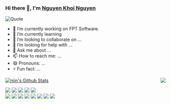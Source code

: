 ### Hi there 👋, I'm [Nguyen Khoi Nguyen](https://github.com/niinNguyen)
![Quote](https://github-readme-quotes.herokuapp.com/quote?theme=onedark&animation=grow_out_in&layout=default)

- 🔭 I’m currently working on FPT Software.
- 🌱 I’m currently learning 
- 👯 I’m looking to collaborate on ...
- 🤔 I’m looking for help with ...
- 💬 Ask me about ...
- 📫 How to reach me: ...
- 😄 Pronouns: ...
- ⚡ Fun fact: ...

<a href="https://github.com/niinNguyen">
  <img align="right" src="https://github-readme-stats.anuraghazra1.vercel.app/api/top-langs/?username=niinNguyen&layout=compact&theme=radical" />
</a>

<p>
  <a href="https://github.com/niinNguyen">
<img align="center" alt="niin's Github Stats" src="https://github-readme-stats.codestackr.vercel.app/api?username=niinNguyen&show_icons=true&hide_border=true&count_private=true&include_all_commits=true&theme=radical" /></a>
  <p>
    <img src="https://img.shields.io/badge/-IntelliJ%20Idea-000000?style=flat-square&logo=IntelliJ%20Idea&logoColor=white"/>
    <img src="https://img.shields.io/badge/-Visual%20Studio-854db9?style=flat-square&logo=Visual%20Studio&logoColor=White"/>
    <img src="https://img.shields.io/badge/-Visual%20Studio%20Code-23A9F2?style=flat-square&logo=Visual%20Studio%20Code&logoColor=white"/>
    <img src="https://img.shields.io/badge/-Microsoft%20SQL%20Server-CC2927?style=flat-square&logo=Microsoft%20SQL%20Server&logoColor=white"/>
    <img src="https://img.shields.io/badge/-MySQL-4479A1?style=flat-square&logo=MySQL&logoColor=white"/><br/>
    <img src="https://img.shields.io/badge/-PostgreSql-336791?style=flat-square&logo=PostgreSQL&logoColor=white">
    <img src="https://img.shields.io/badge/-Git-F44D27?style=flat-square&logo=Git&logoColor=white"/>
    <img src="https://img.shields.io/badge/-Github-181717?style=flat-square&logo=GitHub&logoColor=white"/>
    <img src="https://img.shields.io/badge/-Github%20Actions-2088FF?style=flat-square&logo=GitHub%20Actions&logoColor=white"/>
    <img src="https://img.shields.io/badge/-Jira-0052CC?style=flat-square&logo=Jira&logoColor=white"/>
    <img src="https://img.shields.io/badge/-Docker-2496ED?style=flat-square&logo=Docker&logoColor=white">
    <img src="https://img.shields.io/badge/-ReactJs-23A9F2?style=flat-square&logo=React&logoColor=white">
    <img src="https://img.shields.io/badge/-Spring-6DB33F?style=flat-square&logo=Spring&logoColor=white"/>
  </p>
</p></br>
